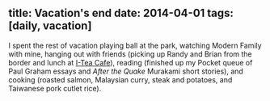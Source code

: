 title: Vacation's end
date: 2014-04-01
tags: [daily, vacation]
---

I spent the rest of vacation playing ball at the park, watching Modern Family with mine, hanging out with friends (picking up Randy and Brian from the border and lunch at [I-Tea Cafe](http://www.yelp.com/biz/i-tea-cafe-irvine)), reading (finished up my Pocket queue of Paul Graham essays and *After the Quake* Murakami short stories), and cooking (roasted salmon, Malaysian curry, steak and potatoes, and Taiwanese pork cutlet rice).